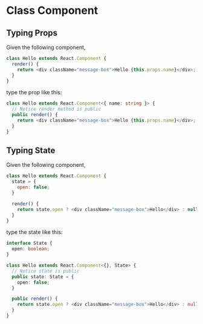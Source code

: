 # Class Component

## Typing Props

Given the following component,

```javascript
class Hello extends React.Component {
  render() {
    return <div className="message-box">Hello {this.props.name}</div>;
  }
}
```

type the prop like this:

```typescript
class Hello extends React.Component<{ name: string }> {
  // Notice render method is public
  public render() {
    return <div className="message-box">Hello {this.props.name}</div>;
  }
}
```

## Typing State

Given the following component,

```javascript
class Hello extends React.Component {
  state = {
    open: false;
  }

  render() {
    return state.open ? <div className="message-box">Hello</div> : null;
  }
}
```

type the state like this:

```typescript
interface State {
  open: boolean;
}

class Hello extends React.Component<{}, State> {
  // Notice state is public
  public state: State = {
    open: false;
  }

  public render() {
    return state.open ? <div className="message-box">Hello</div> : null;
  }
}
```

